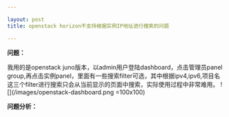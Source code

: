 ```yaml
---

layout: post
title: openstack horizon不支持根据实例IP地址进行搜索的问题

---
```


**问题：**

我用的是openstack juno版本，以admin用户登陆dashboard，点击管理员panel group,再点击实例panel，里面有一些搜索filter可选，其中根据ipv4,ipv6,项目名这三个filter进行搜索只会从当前显示的页面中搜索，实际使用过程中非常难用。
![](/images/openstack-dashboard.png =100x100)

**问题分析：**
